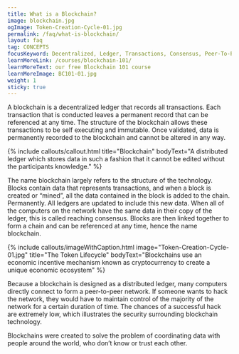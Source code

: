 ```yaml
---
title: What is a Blockchain?
image: blockchain.jpg
ogImage: Token-Creation-Cycle-01.jpg
permalink: /faq/what-is-blockchain/
layout: faq
tag: CONCEPTS
focusKeyword: Decentralized, Ledger, Transactions, Consensus, Peer-To-Peer
learnMoreLink: /courses/blockchain-101/
learnMoreText: our free Blockchain 101 course
learnMoreImage: BC101-01.jpg
weight: 1
sticky: true
---
```


<span>A blockchain is a decentralized ledger that records all transactions. Each transaction that is conducted leaves a permanent record that can be referenced at any time. The structure of the blockchain allows these transactions to be self executing and immutable. Once validated, data is permanently recorded to the blockchain and cannot be altered in any way. </span>

{% include callouts/callout.html 
    title="Blockchain"
    bodyText="<span>A distributed ledger which stores data in such a fashion that it cannot be edited without the participants knowledge.</span>"
%}

<span>The name blockchain largely refers to the structure of the technology. Blocks contain data that represents transactions, and when a block is created or “mined”, all the data contained in the block is added to the chain. Permanently. All ledgers are updated to include this new data. When all of the computers on the network have the same data in their copy of the ledger, this is called reaching consensus. Blocks are then linked together to form a chain and can be referenced at any time, hence the name blockchain.</span>

{% include callouts/imageWithCaption.html
	image="Token-Creation-Cycle-01.jpg"
	title="The Token Lifecycle"
	bodyText="Blockchains use an economic incentive mechanism known as cryptocurrency to create a unique economic ecosystem"
%}

<span>Because a blockchain is designed as a distributed ledger, many computers directly connect to form a peer-to-peer network. If someone wants to hack the network, they would have to maintain control of the majority of the network for a certain duration of time. The chances of a successful hack are extremely low, which illustrates the security surrounding blockchain technology.</span>

<span>Blockchains were created to solve the problem of coordinating data with people around the world, who don’t know or trust each other.</span>

